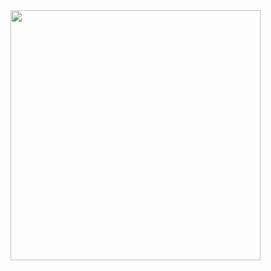 <img width="400" src="https://cdn.discordapp.com/attachments/479100654233714700/1066977102622113792/image.png">
